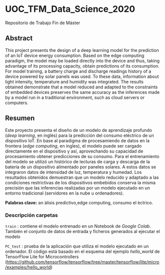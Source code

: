 # UOC_TFM_Data_Science_2020

Repositorio de Trabajo Fin de Máster

## Abstract

This project presents the design of a deep learning model for the prediction of an IoT device energy consumption. Based on the edge computing paradigm, the model may be loaded directly into the device and thus, taking advantage of its processing capacity, obtain predictions of its consumption. For model training, a battery charge and discharge  readings history of a device powered by solar panels was used. To these data, information about light intensity, temperature and humidity was integrated. The results obtained demonstrate that a model reduced and adapted to the constraints of embedded devices preserves the same accuracy as the inferences made by a model run in a traditional environment, such as cloud servers or computers.

## Resumen

Este proyecto presenta el diseño de un modelo de aprendizaje profundo (*deep learning*, en inglés) para la predicción del consumo eléctrico de un dispositivo IoT.  En base al paradigma de  procesamiendo  de  datos  en  la  frontera  (*edge  computing*,  en  ingles), el modelo puede ser cargado directamente en el dispositivo y así, aprovechando su capacidad de procesamiento obtener predicciones de su consumo. Para el entrenamiento del modelo se utilizó un histórico de lecturas de carga y descarga de la batería de un dispositivo alimentado por paneles solares.  A estos datos se integraron datos de intensidad de luz, temperatura y humedad.  Los resultados obtenidos demuestran que un modelo reducido y adaptado a las condiciones restrictivas de los dispositivos embebidos conserva la misma precisión que las inferencias realizadas por un modelo ejecutado en un entorno tradicional (servidores en la nube u ordenadores).

**Palabras clave:** an ́alisis predictivo,edge computing, consumo el ́ectrico.

### Descripción carpetas

`train` : contiene el modelo entrenado en un Notebook de *Google Colab*.  También el conjunto de datos de entrada y ficheros generados al ejecutar el modelo

`PC_test` : prueba de la aplicación que utiliza el modelo ejecutado en un ordenador.  El código está basado en el esquema del ejemplo *hello_world* de TensorFlow Lite for Microcontrollers (https://github.com/tensorflow/tensorflow/tree/master/tensorflow/lite/micro/examples/hello_world)
